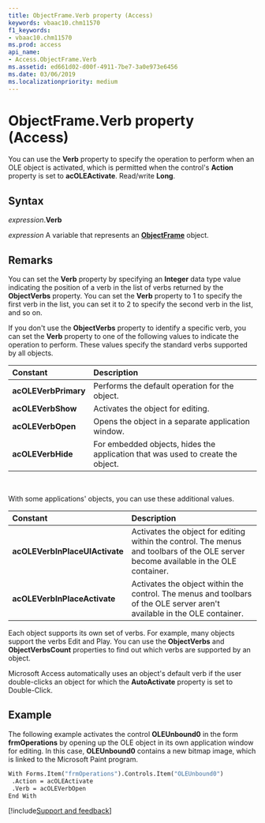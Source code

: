 ```yaml
---
title: ObjectFrame.Verb property (Access)
keywords: vbaac10.chm11570
f1_keywords:
- vbaac10.chm11570
ms.prod: access
api_name:
- Access.ObjectFrame.Verb
ms.assetid: ed661d02-d00f-4911-7be7-3a0e973e6456
ms.date: 03/06/2019
ms.localizationpriority: medium
---
```



# ObjectFrame.Verb property (Access)

You can use the **Verb** property to specify the operation to perform when an OLE object is activated, which is permitted when the control's **Action** property is set to **acOLEActivate**. Read/write **Long**.


## Syntax

_expression_.**Verb**

_expression_ A variable that represents an **[ObjectFrame](Access.ObjectFrame.md)** object.


## Remarks

You can set the **Verb** property by specifying an **Integer** data type value indicating the position of a verb in the list of verbs returned by the **ObjectVerbs** property. You can set the **Verb** property to 1 to specify the first verb in the list, you can set it to 2 to specify the second verb in the list, and so on.

If you don't use the **ObjectVerbs** property to identify a specific verb, you can set the **Verb** property to one of the following values to indicate the operation to perform. These values specify the standard verbs supported by all objects.

|Constant|Description|
|:-----|:-----|
|**acOLEVerbPrimary**|Performs the default operation for the object.|
|**acOLEVerbShow**|Activates the object for editing.|
|**acOLEVerbOpen**|Opens the object in a separate application window.|
|**acOLEVerbHide**|For embedded objects, hides the application that was used to create the object.|

<br/>

With some applications' objects, you can use these additional values. 

|Constant|Description|
|:-----|:-----|
|**acOLEVerbInPlaceUIActivate**|Activates the object for editing within the control. The menus and toolbars of the OLE server become available in the OLE container.|
|**acOLEVerbInPlaceActivate**|Activates the object within the control. The menus and toolbars of the OLE server aren't available in the OLE container.|

Each object supports its own set of verbs. For example, many objects support the verbs Edit and Play. You can use the **ObjectVerbs** and **ObjectVerbsCount** properties to find out which verbs are supported by an object.

Microsoft Access automatically uses an object's default verb if the user double-clicks an object for which the **AutoActivate** property is set to Double-Click.


## Example

The following example activates the control **OLEUnbound0** in the form **frmOperations** by opening up the OLE object in its own application window for editing. In this case, **OLEUnbound0** contains a new bitmap image, which is linked to the Microsoft Paint program.


```vb
With Forms.Item("frmOperations").Controls.Item("OLEUnbound0") 
 .Action = acOLEActivate 
 .Verb = acOLEVerbOpen 
End With
```




[!include[Support and feedback](~/includes/feedback-boilerplate.md)]